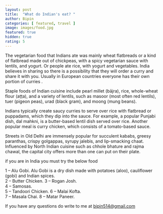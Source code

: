 ```yaml
---
layout: post
title:  "What do Indian's eat? "
author: Bipin
categories: [ featured, travel ]
image: images/food.jpg
featured: true
hidden: true
rating: 5
---
```

 
  The vegetarian food that Indians ate was mainly wheat flatbreads or a kind of flatbread made out of chickpeas, with a spicy vegetarian sauce with lentils, and yogurt. Or people ate rice, with yogurt and vegetables. India believes in sharing so there is a possibility that they will order a curry and share it with you. Usually in European countries everyone has their own portion of curries .
  
  Staple foods of Indian cuisine include pearl millet (bājra), rice, whole-wheat flour (aṭṭa), and a variety of lentils, such as masoor (most often red lentils), tuer (pigeon peas), urad (black gram), and moong (mung beans).
  
   Indians typically create saucy curries to serve over rice with flatbread or puppadams, which they dip into the sauce. For example, a popular Punjabi dish, dal mahkni, is a butter-based lentil dish served over rice. Another popular meal is curry chicken, which consists of a tomato-based sauce.
   
   Streets in Old Delhi are immensely popular for succulent kababs, greesy paranthas, crispy golgappas, syrupy jalebis, and lip-smacking chaat. Influenced by North Indian cuisine such as chhole bhature and rajma chawal, the capital city offers more than one can put on their plate.
   
   if you are in India you must try the below food
   
1 – Alu Gobi. Alu Gobi is a dry dish made with potatoes (aloo), cauliflower (gobi) and Indian spices.  
2 – Butter Chicken. 
3 – Rogan Josh.  
4 – Samosas.  
5 – Tandoori Chicken. 
6 – Malai Kofta.  
7 – Masala Chai. 
8 – Matar Paneer.

If you have any questions do write to me at bipin514@gmail.com